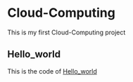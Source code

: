 # Cloud-Computing
This is my first Cloud-Computing project


## Hello_world
This is the code of [Hello_world](https://colab.research.google.com/drive/1qF3Cj9GDPrfUaA2NF-LH_XFBg4nRZ9Pd?usp=sharing)

